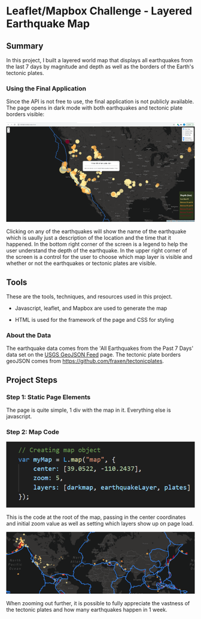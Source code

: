 # Leaflet/Mapbox Challenge - Layered Earthquake Map

## Summary

In this project, I built a layered world map that displays all earthquakes from the last 7 days by magnitude and depth as well as the borders of the Earth's tectonic plates.

### Using the Final Application
Since the API is not free to use, the final application is not publicly available. The page opens in dark mode with both earthquakes and tectonic plate borders visible:

  ![Opening Website](FinalImages/SiteLoad.PNG)

Clicking on any of the earthquakes will show the name of the earthquake which is uaully just a description of the location and the time that it happened. In the bottom right corner of the screen is a legend to help the user understand the depth of the earthquake. In the upper right corner of the screen is a control for the user to choose which map layer is visible and whether or not the earthquakes or tectonic plates are visible. 

## Tools
These are the tools, techniques, and resources used in this project.

* Javascript, leaflet, and Mapbox are used to generate the map

* HTML is used for the framework of the page and CSS for styling

### About the Data

The earthquake data comes from the 'All Earthquakes from the Past 7 Days' data set on the [USGS GeoJSON Feed](http://earthquake.usgs.gov/earthquakes/feed/v1.0/geojson.php) page. The tectonic plate borders geoJSON comes from <https://github.com/fraxen/tectonicplates>.

## Project Steps

### Step 1: Static Page Elements
The page is quite simple, 1 div with the map in it. Everything else is javascript.

### Step 2: Map Code

  ![Map Code](FinalImages/MapCode.PNG)

  This is the code at the root of the map, passing in the center coordinates and initial zoom value as well as setting which layers show up on page load.

  ![Zoomed View](FinalImages/PlatesAndQuakes.PNG)

  When zooming out further, it is possible to fully appreciate the vastness of the tectonic plates and how many earthquakes happen in 1 week.